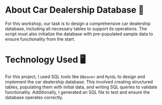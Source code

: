 # About Car Dealership Database 💾
For this workshop, our task is to design a comprehensive car dealership database, 
including all necessary tables to support its operations. 
The script must also initialize the database with pre-populated sample data to ensure 
functionality from the start.

# Technology Used 🖥️
For this project, I used SQL tools like `DBeaver` and `MySQL` to design and 
implement the car dealership database. 
This involved creating structured tables, populating them with initial data, 
and writing SQL queries to validate functionality. Additionally, 
I generated an SQL file to test and ensure the database operates correctly.


